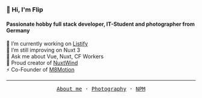 ### 👋 Hi, I'm Flip
#### Passionate hobby full stack developer, IT-Student and photographer from Germany
🔭 I’m currently working on [Listify](https://listify.live/)<br>
🌱 I’m still improving on Nuxt 3<br>
💬 Ask me about Vue, Nuxt, CF Workers<br>
💞 Proud creator of [NuxtWind](https://nuxtwind.com/)<br>
⚡ Co-Founder of [M8Motion](https://m8motion.com/)<br>

---
<p align="center">
  <samp>
    <a href="https://fantasyflip.de">About me</a> ·
    <a href="https://m8motion.com">Photography</a> ·
    <a href="https://www.npmjs.com/~fantasyflip">NPM</a>
  </samp>
</p>
